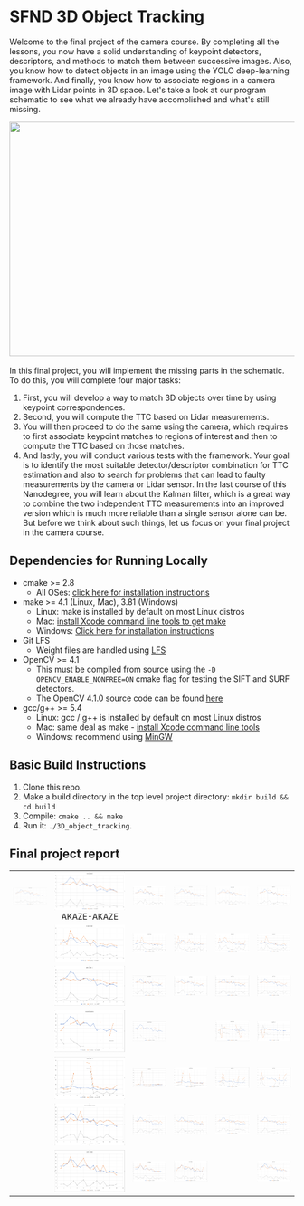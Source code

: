 # SFND 3D Object Tracking

Welcome to the final project of the camera course. By completing all the lessons, you now have a solid understanding of keypoint detectors, descriptors, and methods to match them between successive images. Also, you know how to detect objects in an image using the YOLO deep-learning framework. And finally, you know how to associate regions in a camera image with Lidar points in 3D space. Let's take a look at our program schematic to see what we already have accomplished and what's still missing.

<img src="images/course_code_structure.png" width="779" height="414" />

In this final project, you will implement the missing parts in the schematic. To do this, you will complete four major tasks: 
1. First, you will develop a way to match 3D objects over time by using keypoint correspondences. 
2. Second, you will compute the TTC based on Lidar measurements. 
3. You will then proceed to do the same using the camera, which requires to first associate keypoint matches to regions of interest and then to compute the TTC based on those matches. 
4. And lastly, you will conduct various tests with the framework. Your goal is to identify the most suitable detector/descriptor combination for TTC estimation and also to search for problems that can lead to faulty measurements by the camera or Lidar sensor. In the last course of this Nanodegree, you will learn about the Kalman filter, which is a great way to combine the two independent TTC measurements into an improved version which is much more reliable than a single sensor alone can be. But before we think about such things, let us focus on your final project in the camera course. 

## Dependencies for Running Locally
* cmake >= 2.8
  * All OSes: [click here for installation instructions](https://cmake.org/install/)
* make >= 4.1 (Linux, Mac), 3.81 (Windows)
  * Linux: make is installed by default on most Linux distros
  * Mac: [install Xcode command line tools to get make](https://developer.apple.com/xcode/features/)
  * Windows: [Click here for installation instructions](http://gnuwin32.sourceforge.net/packages/make.htm)
* Git LFS
  * Weight files are handled using [LFS](https://git-lfs.github.com/)
* OpenCV >= 4.1
  * This must be compiled from source using the `-D OPENCV_ENABLE_NONFREE=ON` cmake flag for testing the SIFT and SURF detectors.
  * The OpenCV 4.1.0 source code can be found [here](https://github.com/opencv/opencv/tree/4.1.0)
* gcc/g++ >= 5.4
  * Linux: gcc / g++ is installed by default on most Linux distros
  * Mac: same deal as make - [install Xcode command line tools](https://developer.apple.com/xcode/features/)
  * Windows: recommend using [MinGW](http://www.mingw.org/)

## Basic Build Instructions

1. Clone this repo.
2. Make a build directory in the top level project directory: `mkdir build && cd build`
3. Compile: `cmake .. && make`
4. Run it: `./3D_object_tracking`.

## Final project report

| | | | | | |
|:-------------:|:-------------:|:-------------:|:-------------:|:-------------:|:-------------:|
|<img src="./result_plots/AKAZE-AKAZE.PNG" width="300"/>|<img src="./result_plots/AKAZE-BRIEF.PNG" width="300"/> AKAZE-AKAZE|<img src="./result_plots/AKAZE-BRISK.PNG" width="300"/>|<img src="./result_plots/AKAZE-FREAK.PNG" width="300"/>|<img src="./result_plots/AKAZE-ORB.PNG" width="300"/>|<img src="./result_plots/AKAZE-SIFT.PNG" width="300"/>|
| |<img src="./result_plots/BRISK-BRIEF.PNG" width="300"/>|<img src="./result_plots/BRISK-BRISK.PNG" width="300"/>|<img src="./result_plots/BRISK-FREAK.PNG" width="300"/>|<img src="./result_plots/BRISK-ORB.PNG" width="300"/>|<img src="./result_plots/BRISK-SIFT.PNG" width="300"/>|
| |<img src="./result_plots/FAST-BRIEF.PNG" width="300"/>|<img src="./result_plots/FAST-BRISK.PNG" width="300"/>|<img src="./result_plots/FAST-FREAK.PNG" width="300"/>|<img src="./result_plots/FAST-ORB.PNG" width="300"/>|<img src="./result_plots/FAST-SIFT.PNG" width="300"/>|
| |<img src="./result_plots/HARRIS-BRIEF.PNG" width="300"/>|<img src="./result_plots/HARRIS-BRISK.PNG" width="300"/>| |<img src="./result_plots/HARRIS-ORB.PNG" width="300"/>|<img src="./result_plots/HARRIS-SIFT.PNG" width="300"/>|
| |<img src="./result_plots/ORB-BRIEF.PNG" width="300"/>|<img src="./result_plots/ORB-BRISK.PNG" width="300"/>|<img src="./result_plots/ORB-FREAK.PNG" width="300"/>|<img src="./result_plots/ORB-ORB.PNG" width="300"/>|<img src="./result_plots/ORB-SIFT.PNG" width="300"/>|
| |<img src="./result_plots/SHITOMASI-BRIEF.PNG" width="300"/>|<img src="./result_plots/SHITOMASI-BRISK.PNG" width="300"/>|<img src="./result_plots/SHITOMASI-FREAK.PNG" width="300"/>|<img src="./result_plots/SHITOMASI-ORB.PNG" width="300"/>|<img src="./result_plots/SHITOMASI-SIFT.PNG" width="300"/>|
| |<img src="./result_plots/SIFT-BRIEF.PNG" width="300"/>|<img src="./result_plots/SIFT-BRISK.PNG" width="300"/>|<img src="./result_plots/SIFT-FREAK.PNG" width="300"/>| |<img src="./result_plots/SIFT-SIFT.PNG" width="300"/>|